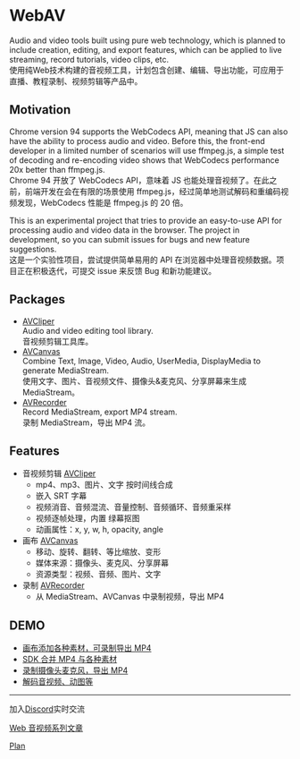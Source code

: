 # WebAV

Audio and video tools built using pure web technology, which is planned to include creation, editing, and export features, which can be applied to live streaming, record tutorials, video clips, etc.  
使用纯Web技术构建的音视频工具，计划包含创建、编辑、导出功能，可应用于直播、教程录制、视频剪辑等产品中。  

## Motivation
Chrome version 94 supports the WebCodecs API, meaning that JS can also have the ability to process audio and video. Before this, the front-end developer in a limited number of scenarios will use ffmpeg.js, a simple test of decoding and re-encoding video shows that WebCodecs performance 20x better than ffmpeg.js.  
Chrome 94 开放了 WebCodecs API，意味着 JS 也能处理音视频了。在此之前，前端开发在会在有限的场景使用 ffmpeg.js，经过简单地测试解码和重编码视频发现，WebCodecs 性能是 ffmpeg.js 的 20 倍。  

This is an experimental project that tries to provide an easy-to-use API for processing audio and video data in the browser. The project in development, so you can submit issues for bugs and new feature suggestions.  
这是一个实验性项目，尝试提供简单易用的 API 在浏览器中处理音视频数据。项目正在积极迭代，可提交 issue 来反馈 Bug 和新功能建议。  


## Packages
- [AVCliper](packages/av-cliper/README.md)  
  Audio and video editing tool library.  
  音视频剪辑工具库。 
- [AVCanvas](packages/av-canvas/README.md)  
  Combine Text, Image, Video, Audio, UserMedia, DisplayMedia to generate MediaStream.  
  使用文字、图片、音视频文件、摄像头&麦克风、分享屏幕来生成 MediaStream。  
- [AVRecorder](packages/av-recorder/README.md)  
  Record MediaStream, export MP4 stream.  
  录制 MediaStream，导出 MP4 流。  

## Features
- 音视频剪辑 [AVCliper](packages/av-cliper/README.md)
  - mp4、mp3、图片、文字 按时间线合成 
  - 嵌入 SRT 字幕
  - 视频消音、音频混流、音量控制、音频循环、音频重采样
  - 视频逐帧处理，内置 绿幕抠图
  - 动画属性：x, y, w, h, opacity, angle
- 画布 [AVCanvas](packages/av-canvas/README.md)
  - 移动、旋转、翻转、等比缩放、变形
  - 媒体来源：摄像头、麦克风、分享屏幕
  - 资源类型：视频、音频、图片、文字
- 录制 [AVRecorder](packages/av-recorder/README.md)
  - 从 MediaStream、AVCanvas 中录制视频，导出 MP4

## DEMO
- [画布添加各种素材，可录制导出 MP4](https://hughfenghen.github.io/WebAV/demo/record-avcanvas.html)
- [SDK 合并 MP4 与各种素材](https://hughfenghen.github.io/WebAV/demo/concat-media.html)
- [录制摄像头麦克风，导出 MP4](https://hughfenghen.github.io/WebAV/demo/record-usermedia.html)
- [解码音视频、动图等](https://hughfenghen.github.io/WebAV/demo/decode-media.html)

---

加入[Discord](https://discord.gg/ePvff7a6)实时交流  

[Web 音视频系列文章](https://hughfenghen.github.io/tag/WebAV/)  

[Plan](./plan.md)